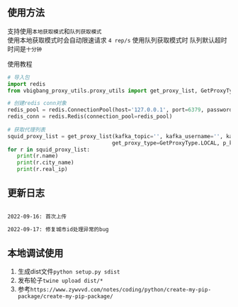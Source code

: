 ## 使用方法
支持使用`本地获取模式`和`队列获取模式`  
使用本地获取模式时会自动限速请求 `4 rep/s`
使用队列获取模式时 队列默认超时时间是`十分钟`  
  
使用教程
 ```python
# 导入包
import redis
from vbigbang_proxy_utils.proxy_utils import get_proxy_list, GetProxyType

# 创建redis conn对象
redis_pool = redis.ConnectionPool(host='127.0.0.1', port=6379, password='your_pwd', db=0)
redis_conn = redis.Redis(connection_pool=redis_pool)
   
# 获取代理列表
squid_proxy_list = get_proxy_list(kafka_topic='', kafka_username='', kafka_password='', bootstrap_servers=[], count=1,
                                  get_proxy_type=GetProxyType.LOCAL, p_key='your key', redis_conn=redis_conn)
for r in squid_proxy_list:
    print(r.name)
    print(r.city_name)
    print(r.real_ip)
```

## 更新日志
```bash
     
2022-09-16: 首次上传

2022-09-17: 修复城市id处理异常的bug

```
  
    

## 本地调试使用
1. 生成dist文件```python setup.py sdist```
2. 发布轮子```twine upload dist/*```
3. 参考```https://www.zywvvd.com/notes/coding/python/create-my-pip-package/create-my-pip-package/```